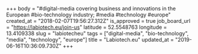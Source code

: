 +++
body = "#digital-media covering business and innovations in the European #bio-technology industry; #media #technology #europe"
created_at = "2018-02-07T19:56:27.312Z"
is_approved = true
job_board_url = "https://labiotech.eu/join-us"
latitude = 52.5548763
longitude = 13.4109338
slug = "labiotecheu"
tags = ["digital-media", "bio-technology", "media", "technology", "europe"]
title = "Labiotech.eu"
updated_at = "2019-06-16T10:36:09.730Z"
+++
